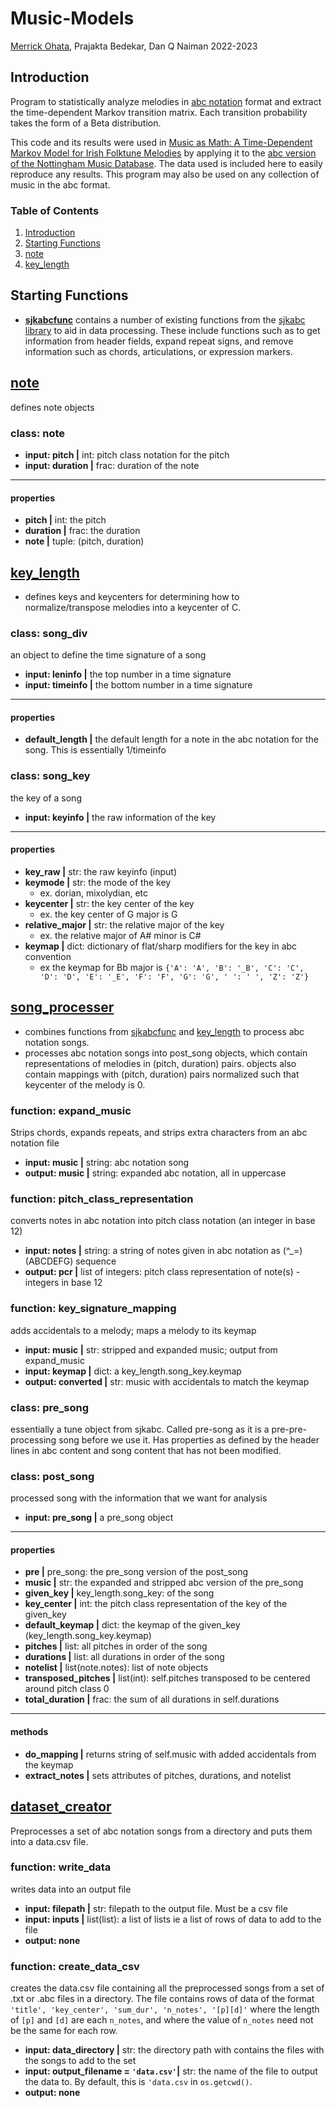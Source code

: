 # Music-Models
[Merrick Ohata](https://www.merrickohata.xyz), Prajakta Bedekar, Dan Q Naiman
2022-2023

## Introduction

Program to statistically analyze melodies in [abc notation](https://abcnotation.com/) format and extract the time-dependent Markov transition matrix. Each transition probability takes the form of a Beta distribution. 

This code and its results were used in [Music as Math: A Time-Dependent Markov Model for Irish Folktune Melodies]() by applying it to the [abc version of the Nottingham Music Database](https://abc.sourceforge.net/NMD/). The data used is included here to easily reproduce any results. This program may also be used on any collection of music in the abc format.

### Table of Contents
1. [Introduction](#Introduction)
2. [Starting Functions](#Starting-Functions)
3. [note](#note)
4. [key_length](#key_length)



## Starting Functions
* **[sjkabcfunc](sjkabcfunc.py)** contains a number of existing functions from the [sjkabc library](https://github.com/sjktje/sjkabc/blob/develop/docs/index.rst) to aid in data processing. These include functions such as to get information from header fields, expand repeat signs, and remove information such as chords, articulations, or expression markers.

## [note](note.py)
defines note objects
### class: note
* **input: pitch |** int: pitch class notation for the pitch
* **input: duration |** frac: duration of the note
---
#### properties
* **pitch |** int: the pitch
* **duration |** frac: the duration
* **note |** tuple: (pitch, duration)

## [key_length](key_length.py) 
* defines keys and keycenters for determining how to normalize/transpose melodies into a keycenter of C.

### class: song_div
an object to define the time signature of a song
* **input: leninfo |** the top number in a time signature
* **input: timeinfo |** the bottom number in a time signature
---
#### properties
* **default_length |** the default length for a note in the abc notation for the song. This is essentially 1/timeinfo

### class: song_key
the key of a song
* **input: keyinfo |** the raw information of the key
---
#### properties
* **key_raw |** str: the raw keyinfo (input)
* **keymode |** str: the mode of the key
  * ex. dorian, mixolydian, etc
* **keycenter |** str: the key center of the key 
  * ex. the key center of G major is G
* **relative_major |** str: the relative major of the key 
  * ex. the relative major of A# minor is C#
* **keymap |** dict: dictionary of flat/sharp modifiers for the key in abc convention
  * ex the keymap for Bb major is `{'A': 'A', 'B': '_B', 'C': 'C', 'D': 'D', 'E': '_E', 'F': 'F', 'G': 'G', ' ': ' ', 'Z': 'Z'}`

## [song_processer](song_processer.py)
* combines functions from [sjkabcfunc](sjkabcfunc.py) and [key_length](key_length.py) to process abc notation songs. 
* processes abc notation songs into post_song objects, which contain representations of melodies in (pitch, duration) pairs. objects also contain mappings with (pitch, duration) pairs normalized such that keycenter of the melody is 0. 

### function: expand_music
Strips chords, expands repeats, and strips extra characters from an abc notation file
* **input: music |** string: abc notation song
* **output: music |** string: expanded abc notation, all in uppercase

### function: pitch_class_representation
converts notes in abc notation into pitch class notation (an integer in base 12)
* **input: notes |** string: a string of notes given in abc notation as (^_=)(ABCDEFG) sequence
* **output: pcr |** list of integers: pitch class representation of note(s) - integers in base 12

### function: key_signature_mapping
adds accidentals to a melody; maps a melody to its keymap 
* **input: music |** str: stripped and expanded music; output from expand_music
* **input: keymap |** dict: a key_length.song_key.keymap
* **output: converted |** str: music with accidentals to match the keymap

### class: pre_song
essentially a tune object from sjkabc. Called pre-song as it is a pre-pre-processing song before we use it. Has properties as defined by the header lines in abc content and song content that has not been modified.

### class: post_song
processed song with the information that we want for analysis
* **input: pre_song |** a pre_song object 
---
#### properties
* **pre |** pre_song: the pre_song version of the post_song
* **music |** str: the expanded and stripped abc version of the pre_song
* **given_key |** key_length.song_key: of the song
* **key_center |** int: the pitch class representation of the key of the given_key
* **default_keymap |** dict: the keymap of the given_key (key_length.song_key.keymap)
* **pitches |** list: all pitches in order of the song
* **durations |** list: all durations in order of the song
* **notelist |** list(note.notes): list of note objects
* **transposed_pitches |** list(int): self.pitches transposed to be centered around pitch class 0
* **total_duration |** frac: the sum of all durations in self.durations
---
#### methods
* **do_mapping |** returns string of self.music with added accidentals from the keymap
* **extract_notes |** sets attributes of pitches, durations, and notelist 

## [dataset_creator](dataset_creator.py)
Preprocesses a set of abc notation songs from a directory and puts them into a data.csv file. 

### function: write_data
writes data into an output file
* **input: filepath |** str: filepath to the output file. Must be a csv file
* **input: inputs |** list(list): a list of lists ie a list of rows of data to add to the file
* **output: none**

### function: create_data_csv
creates the data.csv file containing all the preprocessed songs from a set of .txt or .abc files in a directory. The file contains rows of data of the format `'title', 'key_center', 'sum_dur', 'n_notes', '[p][d]'` where the length of `[p]` and `[d]` are each `n_notes`, and where the value of `n_notes` need not be the same for each row. 

* **input: data_directory |** str: the directory path with contains the files with the songs to add to the set
* **input: output_filename = `'data.csv'`|** str: the name of the file to output the data to. By default, this is `'data.csv` in `os.getcwd()`. 
* **output: none**

